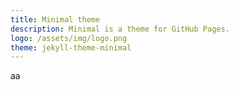 ```yaml
---
title: Minimal theme
description: Minimal is a theme for GitHub Pages.
logo: /assets/img/logo.png
theme: jekyll-theme-minimal
---
```


aa
